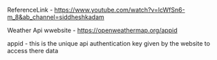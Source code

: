 
ReferenceLink - https://www.youtube.com/watch?v=lcWfSn6-m_8&ab_channel=siddheshkadam

Weather Api wwebsite - https://openweathermap.org/appid

appid - this is the unique api authentication key given by the website to access there data
